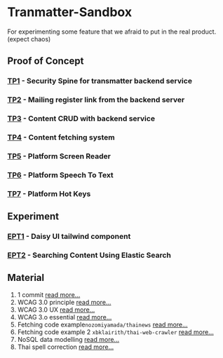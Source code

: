 # Tranmatter-Sandbox
For experimenting some feature that we afraid to put in the real product. (expect chaos)

## Proof of Concept

### [TP1](https://github.com/Transmatter/Transmatter-security-demo) - Security Spine for transmatter backend service
### [TP2](https://github.com/Transmatter/Transmatter-Mailing-Link) - Mailing register link from the backend server
### [TP3](https://github.com/Transmatter/Transmatter_Content_POC) - Content CRUD with backend service
### [TP4](https://github.com/Transmatter/Transmatter_fetching_data) - Content fetching system
### [TP5]() - Platform Screen Reader
### [TP6]() - Platform Speech To Text
### [TP7]() - Platform Hot Keys

## Experiment
### [EPT1](https://github.com/Transmatter/Transmatter-experiment-daisyUI) - Daisy UI tailwind component
### [EPT2](https://github.com/Transmatter/Transmatter_Content_Elastic_Search) - Searching Content Using Elastic Search

## Material
  1. 1 commit [read more...](https://cmu.to/kkrC3)
  2. WCAG 3.0 principle [read more...](https://www.w3.org/TR/wcag-3.0/)
  3. WCAG 3.0 UX [read more...](https://uxdesign.cc/wcag-3-0-what-you-need-to-know-about-the-future-of-accessibility-standards-2e1f6374f2c7)
  4. WCAG 3.o essential [read more...](https://www.accessi.org/blog/wcag-3-0-what-to-expect/)
  5. Fetching code example`nozomiyamada/thainews` [read more...](https://github.com/nozomiyamada/thainews)
  6. Fetching code example 2 `xbklairith/thai-web-crawler` [read more...](https://github.com/xbklairith/thai-web-crawler)
  7. NoSQL data modelling [read more...](https://medium.com/skilllane/mongo-db-%E0%B8%AD%E0%B8%A2%E0%B9%88%E0%B8%B2%E0%B8%87%E0%B9%82%E0%B8%9B%E0%B8%A3-%E0%B8%95%E0%B8%AD%E0%B8%99-data-model-design-458b2478c1e9)
  8. Thai spell correction [read more...](https://dogterbox.medium.com/%E0%B8%A5%E0%B8%AD%E0%B8%87%E0%B8%97%E0%B8%B3-word-spelling-correction-%E0%B8%94%E0%B9%89%E0%B8%A7%E0%B8%A2-char2vec-6167430492bc)
